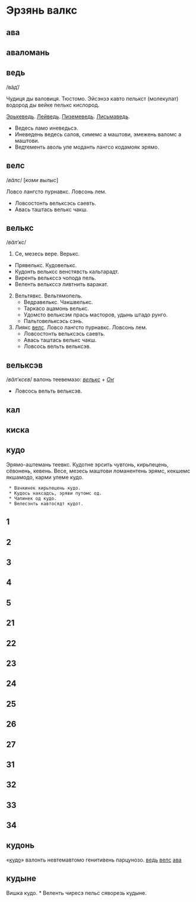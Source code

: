 # Эрзянь валкс

## ава

## аваломань

## ведь
   /вӓд’/
   
   Чудиця ды валовиця. Тюстомо. Эйсэнзэ кавто пелькст (молекулат) водород ды вейке пелькс кислород.
   
   [Эрькеведь](#эрькеведь). [Лейведь](#лейведь).
   [Пиземеведь](#пиземеведь).
   [Лисьмаведь](#лисьмаведь).
   
   * Ведесь ламо иневедьсэ.
   * Иневедень ведесь салов, симемс а маштови, эмежень валомс а маштови.
   * Ведтементь аволь уле моданть лангсо кодамояк эрямо.

## велс
   /_вӓлс_/
  [_коми вылыс_]
  
  Ловсо лангсто пурнавкс. Ловсонь лем.
  
  * Ловсостонть вельксэсь саевть.
  * Авась таштась велькс чакш.

## велькс
   /_вӓл‘кс_/
   
   1. Се, мезесь вере. Верькс.
   * Прявелькс. Кудовелькс.
   * Кудонть вельксс венстявсть кальтарадт.
   * Виренть велькссэ чопода пель.
   * Веленть велькссэ ливтнить варакат.
   2. Вельтявкс. Вельтямопель.
      * Ведравелькс. Чакшвелькс.
      * Таркасо ацамонь велькс.
      * Удомсто вельксэм прась масторов, удынь штадо рунго.
      * Пальтовельксэсь сэнь.
   3. Лиякс [велс](#велс). Ловсо лангсто пурнавкс. Ловсонь лем.
      * Ловсостонть вельксэсь саевть.
      * Авась таштась велькс чакш.
      * Ловсось вельть вельксэв.

## вельксэв
   /_вӓл‘ксєв_/
   валонь теевемазо: [_велькс_](#велькс) + [_Оҥ_](#Оҥ)
   * Ловсось вельть вельксэв.

## кал

## киска

## кудо

   Эрямо-аштемань теевкс. Кудотне эрсить чувтонь, кирьпецень, сёвонень, кевень. Весе, мезесь маштови ломанентень эрямс, кекшемс якшамодо, карми улеме кудо.
   
     * Вачкинек кирьпецень кудо.
     * Кудось наксадсь, эряви путомс од.
     * Чапинек од кудо.
     * Велесэнть кавтосядт кудот.

## 1

## 2

## 3

## 4

## 5

## 21

## 22

## 23

## 24

## 25

## 26

## 27

## 31

## 32

## 33

## 34


## кудонь
   «[кудо](/myv_erzjanj_valks.html#кудо)» валонть невтемавтомо генитивень парцунозо.
   [ведь](../docs/myv_erzjanj_valks.html#ведь)
   [велс](myv_erzjanj_valks.html#велс)
   [ава](#ава)

## кудыне

   Вишка кудо.
    * Веленть чиресэ пельс сяворезь кудыне.
      
